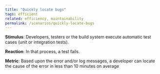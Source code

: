 ```yaml
---
title: "Quickly locate bugs"
tags: efficient
related: efficiency, maintainability
permalink: /scenarios/quickly-locate-bugs
---
```


<div class="arc42-help" markdown="1">

**Stimulus**: Developers, testers or the build system execute automatic test cases (unit or integration tests). 

**Reaction**:  In that process, a test fails.

**Metric**: Based upon the error and/or log messages, a developer can locate the cause of the error in less than 10 minutes on average

</div><br>




